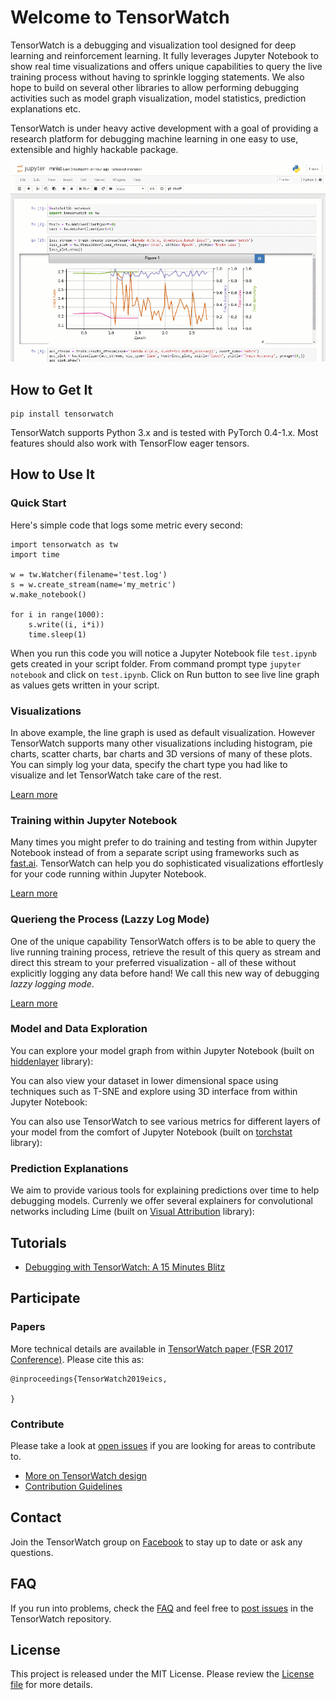 # Welcome to TensorWatch

TensorWatch is a debugging and visualization tool designed for deep learning and reinforcement learning. It fully leverages Jupyter Notebook to show real time visualizations and offers unique capabilities to query the live training process without having to sprinkle logging statements. We also hope to build on several other libraries to allow performing debugging activities such as model graph visualization, model statistics, prediction explanations etc.

TensorWatch is under heavy active development with a goal of providing a research platform for debugging machine learning in one easy to use, extensible and highly hackable package.

![record screenshot](docs/images/teaser.gif)

## How to Get It

```
pip install tensorwatch
```

TensorWatch supports Python 3.x and is tested with PyTorch 0.4-1.x. Most features should also work with TensorFlow eager tensors.

## How to Use It

### Quick Start

Here's simple code that logs some metric every second:
```
import tensorwatch as tw
import time

w = tw.Watcher(filename='test.log')
s = w.create_stream(name='my_metric')
w.make_notebook()

for i in range(1000):
    s.write((i, i*i)) 
    time.sleep(1)
```
When you run this code you will notice a Jupyter Notebook file `test.ipynb` gets created in your script folder. From command prompt type `jupyter notebook` and click on `test.ipynb`. Click on Run button to see live line graph as values gets written in your script.

### Visualizations
In above example, the line graph is used as default visualization. However TensorWatch supports many other visualizations including histogram, pie charts, scatter charts, bar charts and 3D versions of many of these plots. You can simply log your data, specify the chart type you had like to visualize and let TensorWatch take care of the rest.

[Learn more](docs/visualizations.md)

### Training within Jupyter Notebook
Many times you might prefer to do training and testing from within Jupyter Notebook instead of from a separate script using frameworks such as [fast.ai](https://www.fast.ai/). TensorWatch can help you do sophisticated visualizations effortlesly for your code running within Jupyter Notebook.

[Learn more](docs/nb_train.md)

### Querieng the Process (Lazzy Log Mode)
One of the unique capability TensorWatch offers is to be able to query the live running training process, retrieve the result of this query as stream and direct this stream to your preferred visualization - all of these without explicitly logging any data before hand! We call this new way of debugging *lazzy logging mode*.

[Learn more](docs/lazzy_logging.md)

### Model and Data Exploration
You can explore your model graph from within Jupyter Notebook (built on [hiddenlayer](https://github.com/waleedka/hiddenlayer) library):


You can also view your dataset in lower dimensional space using techniques such as T-SNE and explore using 3D interface from within Jupyter Notebook:


You can also use TensorWatch to see various metrics for different layers of your model from the comfort of Jupyter Notebook (built on [torchstat](https://github.com/Swall0w/torchstat) library):

### Prediction Explanations
We aim to provide various tools for explaining predictions over time to help debugging models. Currenly we offer several explainers for convolutional networks including Lime (built on [Visual Attribution](https://github.com/yulongwang12/visual-attribution) library):

## Tutorials

- [Debugging with TensorWatch: A 15 Minutes Blitz](docs/tutorial.md)

## Participate

### Papers

More technical details are available in [TensorWatch paper (FSR 2017 Conference)](https://arxiv.org/abs/1705.05065). Please cite this as:
```
@inproceedings{TensorWatch2019eics,

}
```

### Contribute

Please take a look at [open issues](https://github.com/microsoft/TensorWatch/issues) if you are looking for areas to contribute to.

* [More on TensorWatch design](docs/design)
* [Contribution Guidelines](CONTRIBUTING.md)

## Contact

Join the TensorWatch group on [Facebook](https://www.facebook.com/groups/378075159472803/) to stay up to date or ask any questions.

## FAQ

If you run into problems, check the [FAQ](docs/faq) and feel free to [post issues](https://github.com/Microsoft/TensorWatch/issues) in the  TensorWatch repository.

## License

This project is released under the MIT License. Please review the [License file](LICENSE.txt) for more details.
